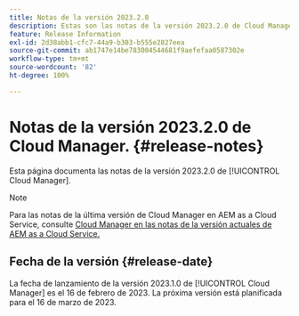```yaml
---
title: Notas de la versión 2023.2.0
description: Estas son las notas de la versión 2023.2.0 de Cloud Manager.
feature: Release Information
exl-id: 2d38abb1-cfc7-44a9-b303-b555e2827eea
source-git-commit: ab1747e14be783004544681f9aefefaa0587302e
workflow-type: tm+mt
source-wordcount: '82'
ht-degree: 100%

---
```



# Notas de la versión 2023.2.0 de Cloud Manager. {#release-notes}

Esta página documenta las notas de la versión 2023.2.0 de [!UICONTROL Cloud Manager].

>[!NOTE]
>
>Para las notas de la última versión de Cloud Manager en AEM as a Cloud Service, consulte [Cloud Manager en las notas de la versión actuales de AEM as a Cloud Service.](https://experienceleague.adobe.com/docs/experience-manager-cloud-service/content/implementing/using-cloud-manager/release-notes-cloud-manager/release-notes-cm-current.html?lang=es)

## Fecha de la versión {#release-date}

La fecha de lanzamiento de la versión 2023.1.0 de [!UICONTROL Cloud Manager] es el 16 de febrero de 2023. La próxima versión está planificada para el 16 de marzo de 2023.
